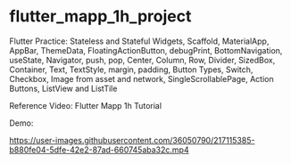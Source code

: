 # flutter_mapp_1h_project

Flutter Practice: Stateless and Stateful Widgets, Scaffold, MaterialApp, AppBar, ThemeData, FloatingActionButton, debugPrint, BottomNavigation, useState, Navigator, push, pop, Center, Column, Row, Divider, SizedBox, Container, Text, TextStyle, margin, padding, Button Types, Switch, Checkbox, Image from asset and network, SingleScrollablePage, Action Buttons, ListView and ListTile

Reference Video:
Flutter Mapp 1h Tutorial 

Demo:

https://user-images.githubusercontent.com/36050790/217115385-b880fe04-5dfe-42e2-87ad-660745aba32c.mp4

